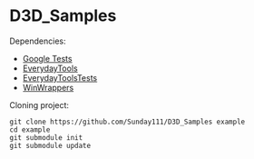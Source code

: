 # D3D_Samples

Dependencies:
 - [Google Tests](https://github.com/google/googletest)
 - [EverydayTools](https://github.com/Sunday111/EverydayTools)
 - [EverydayToolsTests](https://github.com/Sunday111/EverydayToolsTests)
 - [WinWrappers](https://github.com/Sunday111/WinWrappers-WinWrappers)
 
 Cloning project:
```
git clone https://github.com/Sunday111/D3D_Samples example
cd example
git submodule init
git submodule update
```
